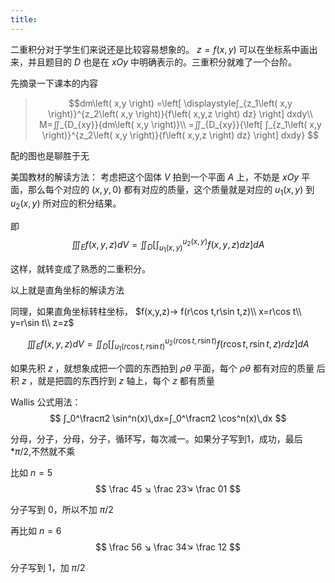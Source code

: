 ```yaml
---
title:
---
```


二重积分对于学生们来说还是比较容易想象的。 $z=f(x,y)$ 可以在坐标系中画出来，并且题目的 $D$ 也是在 $xOy$ 中明确表示的。三重积分就难了一个台阶。

先摘录一下课本的内容

>$$dm\left( x,y \right) =\left[ \displaystyle∫_{z_1\left( x,y \right)}^{z_2\left( x,y \right)}{f\left( x,y,z \right) dz} \right] dxdy\\
M=∬_{D_{xy}}{dm\left( x,y \right)}\\
=∬_{D_{xy}}{\left[ ∫_{z_1\left( x,y \right)}^{z_2\left( x,y \right)}{f\left( x,y,z \right) dz} \right] dxdy}
$$

配的图也是聊胜于无

美国教材的解读方法：
考虑把这个固体 $V$ 拍到一个平面 $A$ 上，不妨是 $xOy$ 平面，那么每个对应的 $(x,y,0)$ 都有对应的质量，这个质量就是对应的 $u_1(x,y)$ 到 $u_2(x,y)$ 所对应的积分结果。

即
$$
∭_{E} f(x, y, z) d V=∬_{D}\left[∫_{u_{1}(x, y)}^{u_{2}(x, y)} f(x, y, z) d z\right] d A
$$

这样，就转变成了熟悉的二重积分。

以上就是直角坐标的解读方法

同理，如果直角坐标转柱坐标，
$f(x,y,z)→ f(r\cos t,r\sin t,z)\\
x=r\cos t\\
y=r\sin t\\
z=z$

$$
∭_{E} f(x, y, z) d V=∬_{D}\left[∫_{u_{1}(r\cos t, r\sin t)}^{u_{2}(r\cos t, r\sin t)} f(r\cos t,r\sin t, z) rd z\right] d A
$$

如果先积 $z$ ，就想象成把一个圆的东西拍到 $ρθ$ 平面，每个 $ρθ$ 都有对应的质量
后积 $z$ ，就是把圆的东西拧到 $z$ 轴上，每个 $z$ 都有质量

Wallis 公式用法：
$$
∫_0^\fracπ2 \sin^n(x)\,dx=∫_0^\fracπ2 \cos^n(x)\,dx
$$

分母，分子，分母，分子，循环写，每次减一。如果分子写到1，成功，最后 $*π/2$,不然就不乘

比如 $n=5$
$$
\frac 45 ↘ \frac 23↘ \frac 01
$$

分子写到 $0$，所以不加 $π/2$

再比如 $n=6$
$$
\frac 56 ↘ \frac 34↘ \frac 12
$$

分子写到 1，加 $π/2$